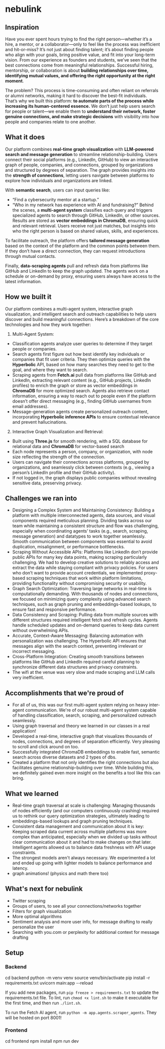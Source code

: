 # nebulink

## Inspiration
Have you ever spent hours trying to find the right person—whether it’s a hire, a mentor, or a collaborator—only to feel like the process was inefficient and hit-or-miss? It’s not just about finding talent; it’s about finding people who align with your goals, bring positive value, and fit into your long-term vision. From our experience as founders and students, we’ve seen that the best connections come from meaningful relationships. Successful hiring, mentorship, or collaboration is about **building relationships over time, identifying mutual values, and offering the right opportunity at the right moment**.

The problem? This process is time-consuming and often reliant on referrals or alumni networks, making it hard to discover the best-fit individuals. That’s why we built this platform: **to automate parts of the process while increasing its human-centered essence.** We don’t just help users search for people or talent—we enable them to **understand their network, foster genuine connections, and make strategic decisions** with visibility into how people and companies relate to one another.

## What it does
Our platform combines **real-time graph visualization** with **LLM-powered search and message generation** to streamline relationship-building. Users connect their social platforms (e.g., LinkedIn, GitHub) to view an interactive graph of people, companies, and connections, grouped by organizations and structured by degrees of separation. The graph provides insights into the **strength of connections**, letting users navigate between platforms to explore how individuals and organizations are linked.

With **semantic search**, users can input queries like:
- “Find a cybersecurity mentor at a startup.”
- “Who in my network has experience with AI and fundraising?”
Behind the scenes, a **multi-agent system** classifies each query and triggers specialized agents to search through GitHub, LinkedIn, or other sources. Results are stored as **vector embeddings in ChromaDB**, ensuring quick and relevant retrieval. Users receive not just matches, but insights into who the right person is based on shared values, skills, and experiences.

To facilitate outreach, the platform offers **tailored message generation** based on the context of the platform and the common points between them. If they don’t have a direct connection, they can request introductions through mutual contacts.

Finally, **data-scraping agents** pull and refresh data from platforms like GitHub and LinkedIn to keep the graph updated. The agents work on a schedule or on-demand by proxy, ensuring users always have access to the latest information.

## How we built it
Our platform combines a multi-agent system, interactive graph visualization, and intelligent search and outreach capabilities to help users discover and build meaningful connections. Here’s a breakdown of the core technologies and how they work together:

1. Multi-Agent System:
- Classification agents analyze user queries to determine if they target people or companies.
- Search agents first figure out how best identify key individuals or companies that fit user criteria. They then optimize queries with the **Hyperbolic** API, based on how many searches they need to get to the goal, and where they want to search.
- Scraping agents from **Fetch.ai** pull data from platforms like GitHub and LinkedIn, extracting relevant content (e.g., GitHub projects, LinkedIn profiles) to enrich the graph or store as vector embeddings in **ChromaDB** for more optimized search. Agents also retrieve contact information, ensuring a way to reach out to people even if the platform doesn’t offer direct messaging (e.g., finding GitHub usernames from email addresses).
- Message-generation agents create personalized outreach content, incorporating **Hyperbolic inference APIs** to ensure contextual relevance and prevent hallucinations.
2. Interactive Graph Visualization and Retrieval:
- Built using **Three.js** for smooth rendering, with a SQL database for relational data and **ChromaDB** for vector-based search
- Each node represents a person, company, or organization, with node size reflecting the strength of the connection.
- Users can navigate their connections across platforms, grouped by organizations, and seamlessly click between contexts (e.g., viewing a person’s LinkedIn profile and their GitHub activity).
- If not logged in, the graph displays public companies without revealing sensitive data, preserving privacy.

## Challenges we ran into
- Designing a Complex System and Maintaining Consistency: Building a platform with multiple interconnected agents, data sources, and visual components required meticulous planning. Dividing tasks across our team while maintaining a consistent structure and flow was challenging, especially when coordinating agents’ tasks (e.g., search, scraping, message generation) and datatypes to work together seamlessly. Smooth communication between components was essential to avoid duplication, misalignment, or performance bottlenecks.
- Scraping Without Accessible APIs: Platforms like LinkedIn don’t provide public APIs for many key data points, making scraping particularly challenging. We had to develop creative solutions to reliably access and extract the data while staying compliant with privacy policies. For users who don’t want to provide account credentials, we implemented proxy-based scraping techniques that work within platform limitations, providing functionality without compromising security or usability.
- Graph Search Optimization: Traversing large networks in real-time is computationally demanding. With thousands of nodes and connections, we focused on minimizing query complexity using advanced search techniques, such as graph pruning and embeddings-based lookups, to ensure fast and responsive performance.
- Data Consistency and Scraping: Pulling data from multiple sources with different structures required intelligent fetch and refresh cycles. Agents handle scheduled updates and on-demand queries to keep data current without overwhelming APIs.
- Accurate, Context-Aware Messaging: Balancing automation with personalization was challenging. The Hyperbolic API ensures that messages align with the search context, preventing irrelevant or incorrect messaging.
- Cross-Platform Integration: Creating smooth transitions between platforms like GitHub and LinkedIn required careful planning to synchronize different data structures and privacy constraints.
- The wifi at the venue was very slow and made scraping and LLM calls very inefficient.

## Accomplishments that we're proud of
- For all of us, this was our first multi-agent system relying on heavy inter-agent communication. We're of our robust multi-agent system capable of handling classification, search, scraping, and personalized outreach seamlessly.
- Using graph traversal and theory we learned in our classes in a real application!
- Developed a real-time, interactive graph that visualizes thousands of nodes, connections, and degrees of separation efficiently. Very pleasing to scroll and click around on too.
- Successfully integrated ChromaDB embeddings to enable fast, semantic search across diverse datasets and 2 types of dbs.
- Created a platform that not only identifies the right connections but also facilitates genuine relationship-building over time. While building this, we definitely gained even more insight on the benefits a tool like this can bring.

## What we learned
- Real-time graph traversal at scale is challenging: Managing thousands of nodes efficiently (and our computers continuously crashing) required us to rethink our query optimization strategies, ultimately leading to embeddings-based lookups and graph pruning techniques.
- Consistent data management and communication about it is key: Keeping scraped data current across multiple platforms was more complex than anticipated, especially when we divided up tasks without clear communication about it and had to make changes on that later. Intelligent agents allowed us to balance data freshness with API usage constraints.
- The strongest models aren't always necessary. We experimented a lot and ended up going with lighter models to balance performance and latency.
- graph animations! (physics and math there too)

## What's next for nebulink
- Twitter scraping
- Groups of users, to see all your connections/networks together
- Filters for graph visualization
- More optimal algorithms
- Sentiment analysis and more user info, for message drafting to really personalize the user
- Searching with you.com or perplexity for additional context for message drafting


## Setup

### Backend
cd backend
python -m venv venv
source venv/bin/activate
pip install -r requirements.txt
uvicorn main:app --reload

If you add new packages, run `pip freeze > requirements.txt` to update the requirements.txt file.
To lint, run `chmod +x lint.sh` to make it executable for the first time, and then run `./lint.sh`.

To run the Fetch AI agent, run `python -m app.agents.scraper_agents`. They will be hosted on port 8001!

### Frontend
cd frontend
npm install
npm run dev
